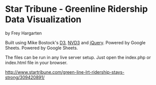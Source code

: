 Star Tribune - Greenline Ridership Data Visualization
================

by Frey Hargarten

Built using Mike Bostock's [D3](https://github.com/mbostock/d3), [NVD3](http://nvd3.org/) and [jQuery](https://github.com/jquery/jquery). Powered by Google Sheets. Powered by Google Sheets.

The files can be run in any live server setup. Just open the index.php or index.html file in your browser.

http://www.startribune.com/green-line-lrt-ridership-stays-strong/309420891/